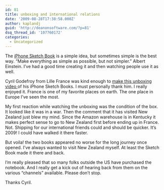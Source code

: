 ```yaml
---
id: 81
title: unboxing and international relations
date: '2009-08-28T17:38:58.000Z'
author: kaplandj
guid: 'http://deanonsoftware.com/?p=81'
dsq_thread_id: '107760172'
categories:
  - Uncategorized
---
```

The [iPhone Sketch Book](http://www.mobilesketchbook.com/) is a simple idea, but sometimes simple is the best way. “Make everything as simple as possible, but not simpler.” Albert Einstein. I’ve had a good time creating it and then watching people use it as well.

Cyril Godefroy from Lille France was kind enough to <a href="http://bit.ly/rKpvl" target="_self">make this unboxing video </a>of his iPhone Sketch Books. I must personally thank him. I really enjoyed it. France is one of my favorite places on earth. The one place in Europe I’ve seen the most.

My first reaction while watching the unboxing was the condition of the box. It looked like it was in a war. Then the comment that it has visited New Zealand just blew my mind. Since the Amazon warehouse is in Kentucky it makes perfect sense to go to New Zealand first before ending up in France. Not. Shipping for our international friends could and should be quicker. It’s 2009! I could have walked it there faster.

But voila! the two books appeared no worse for the long journey once opened. I’ve always wanted to visit New Zealand myself. At least the Sketch Book made it there and back.

I’m really pleased that so many folks outside the US have purchased the notebook. And I really get a kick out of hearing back from them on the various “channels” available. Please don’t stop.

Thanks Cyril.
